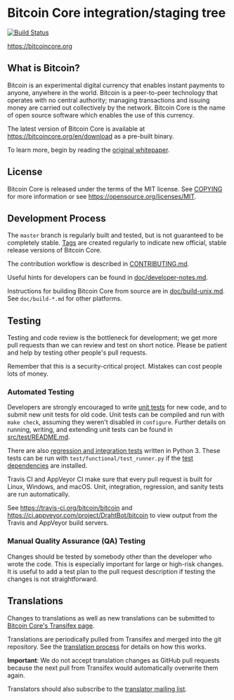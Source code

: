 Bitcoin Core integration/staging tree
=====================================

[![Build Status](https://travis-ci.org/bitcoin/bitcoin.svg?branch=master)](https://travis-ci.org/bitcoin/bitcoin)

https://bitcoincore.org

What is Bitcoin?
----------------

Bitcoin is an experimental digital currency that enables instant payments to
anyone, anywhere in the world. Bitcoin is a peer-to-peer technology that operates
with no central authority; managing transactions and issuing money are carried
out collectively by the network. Bitcoin Core is the name of open source
software which enables the use of this currency.

The latest version of Bitcoin Core is available at https://bitcoincore.org/en/download
as a pre-built binary.

To learn more, begin by reading the [original whitepaper](https://bitcoincore.org/bitcoin.pdf).

License
-------

Bitcoin Core is released under the terms of the MIT license. See [COPYING](COPYING) for more
information or see https://opensource.org/licenses/MIT.

Development Process
-------------------

The `master` branch is regularly built and tested, but is not guaranteed to be
completely stable. [Tags](https://github.com/bitcoin/bitcoin/tags) are created
regularly to indicate new official, stable release versions of Bitcoin Core.

The contribution workflow is described in [CONTRIBUTING.md](CONTRIBUTING.md).

Useful hints for developers can be found in [doc/developer-notes.md](doc/developer-notes.md).

Instructions for building Bitcoin Core from source are in [doc/build-unix.md](doc/build-unix.md#to-build).
See `doc/build-*.md` for other platforms.

Testing
-------

Testing and code review is the bottleneck for development; we get more pull requests
than we can review and test on short notice. Please be patient and help by testing
other people's pull requests.

Remember that this is a security-critical project. Mistakes can cost people lots of money.

### Automated Testing

Developers are strongly encouraged to write [unit tests](src/test/README.md) for new code, and to
submit new unit tests for old code. Unit tests can be compiled and run with `make check`,
assuming they weren't disabled in `configure`. Further details on running, writing,
and extending unit tests can be found in [src/test/README.md](src/test/README.md).

There are also [regression and integration tests](/test) written in Python 3. These tests
can be run with `test/functional/test_runner.py` if the [test dependencies](/test) are installed.

Travis CI and AppVeyor CI make sure that every pull request is built for Linux, Windows,
and macOS. Unit, integration, regression, and sanity tests are run automatically.

See https://travis-ci.org/bitcoin/bitcoin and https://ci.appveyor.com/project/DrahtBot/bitcoin
to view output from the Travis and AppVeyor build servers.

### Manual Quality Assurance (QA) Testing

Changes should be tested by somebody other than the developer who wrote the
code. This is especially important for large or high-risk changes. It is useful
to add a test plan to the pull request description if testing the changes is
not straightforward.

Translations
------------

Changes to translations as well as new translations can be submitted to
[Bitcoin Core's Transifex page](https://www.transifex.com/projects/p/bitcoin/).

Translations are periodically pulled from Transifex and merged into the git repository. See the
[translation process](doc/translation_process.md) for details on how this works.

**Important**: We do not accept translation changes as GitHub pull requests because the next
pull from Transifex would automatically overwrite them again.

Translators should also subscribe to the [translator mailing list](https://groups.google.com/forum/#!forum/bitcoin-translators).
